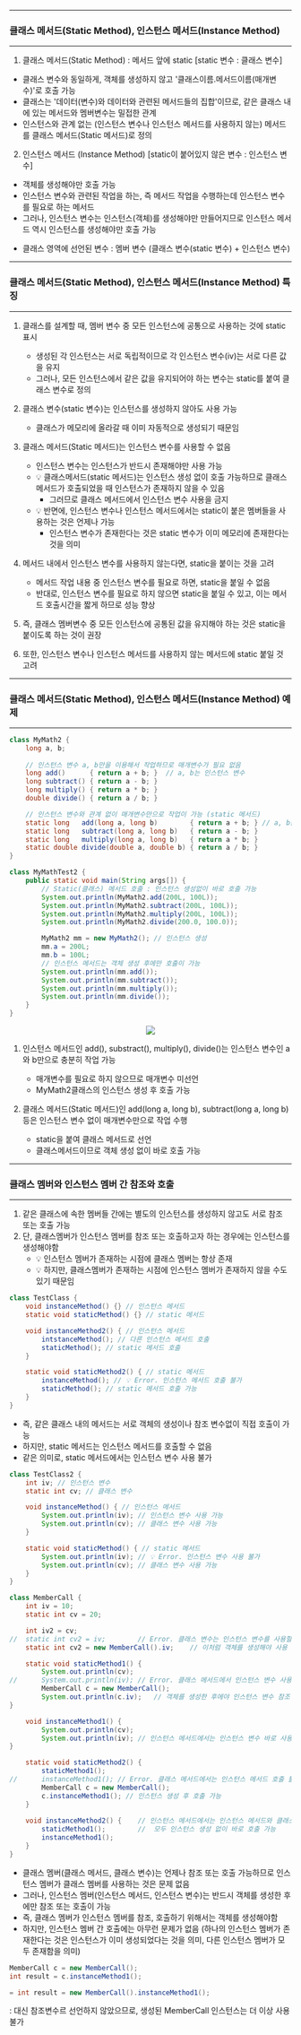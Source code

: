-----
### 클래스 메서드(Static Method), 인스턴스 메서드(Instance Method)
-----
1. 클래스 메서드(Static Method) : 메서드 앞에 static [static 변수 : 클래스 변수]
  - 클래스 변수와 동일하게, 객체를 생성하지 않고 '클래스이름.메서드이름(매개변수)'로 호출 가능
  - 클래스는 '데이터(변수)와 데이터와 관련된 메서드들의 집합'이므로, 같은 클래스 내에 있는 메서드와 멤버변수는 밀접한 관계
  - 인스턴스와 관계 없는 (인스턴스 변수나 인스턴스 메서드를 사용하지 않는) 메서드를 클래스 메서드(Static 메서드)로 정의
    
2. 인스턴스 메서드 (Instance Method) [static이 붙어있지 않은 변수 : 인스턴스 변수]
  - 객체를 생성해야만 호출 가능
  - 인스턴스 변수와 관련된 작업을 하는, 즉 메서드 작업을 수행하는데 인스턴스 변수를 필요로 하는 메서드
  - 그러나, 인스턴스 변수는 인스턴스(객체)를 생성해야만 만들어지므로 인스턴스 메서드 역시 인스턴스를 생성해야만 호출 가능

* 클래스 영역에 선언된 변수 : 멤버 변수 (클래스 변수(static 변수) + 인스턴스 변수)

-----
### 클래스 메서드(Static Method), 인스턴스 메서드(Instance Method) 특징
-----
1. 클래스를 설계할 때, 멤버 변수 중 모든 인스턴스에 공통으로 사용하는 것에 static 표시
   - 생성된 각 인스턴스는 서로 독립적이므로 각 인스턴스 변수(iv)는 서로 다른 값을 유지
   - 그러나, 모든 인스턴스에서 같은 값을 유지되어야 하는 변수는 static를 붙여 클래스 변수로 정의
  
2. 클래스 변수(static 변수)는 인스턴스를 생성하지 않아도 사용 가능
   - 클래스가 메모리에 올라갈 때 이미 자동적으로 생성되기 때문임
  
3. 클래스 메서드(Static 메서드)는 인스턴스 변수를 사용할 수 없음
   - 인스턴스 변수는 인스턴스가 반드시 존재해야만 사용 가능
   - 💡 클래스메서드(static 메서드)는 인스턴스 생성 없이 호출 가능하므로 클래스 메서드가 호출되었을 때 인스턴스가 존재하지 않을 수 있음
     + 그러므로 클래스 메서드에서 인스턴스 변수 사용을 금지
   - 💡 반면에, 인스턴스 변수나 인스턴스 메서드에서는 static이 붙은 멤버들을 사용하는 것은 언제나 가능
     + 인스턴스 변수가 존재한다는 것은 static 변수가 이미 메모리에 존재한다는 것을 의미

4. 메서드 내에서 인스턴스 변수를 사용하지 않는다면, static을 붙이는 것을 고려
   - 메서드 작업 내용 중 인스턴스 변수를 필요로 하면, static을 붙일 수 없음
   - 반대로, 인스턴스 변수를 필요로 하지 않으면 static을 붙일 수 있고, 이는 메서드 호출시간을 짧게 하므로 성능 향상

5. 즉, 클래스 멤버변수 중 모든 인스턴스에 공통된 값을 유지해야 하는 것은 static을 붙이도록 하는 것이 권장
6. 또한, 인스턴스 변수나 인스턴스 메서드를 사용하지 않는 메서드에 static 붙일 것 고려

-----
### 클래스 메서드(Static Method), 인스턴스 메서드(Instance Method) 예제
-----
```java
class MyMath2 {
	long a, b;
	
	// 인스턴스 변수 a, b만을 이용해서 작업하므로 매개변수가 필요 없음
	long add() 	    { return a + b; }  // a, b는 인스턴스 변수
	long subtract() { return a - b; }
	long multiply() { return a * b; }
	double divide() { return a / b; }

	// 인스턴스 변수와 관계 없이 매개변수만으로 작업이 가능 (static 메서드)
	static long   add(long a, long b) 	   	 { return a + b; } // a, b는 지역 변수
	static long   subtract(long a, long b)   { return a - b; }
	static long   multiply(long a, long b)	 { return a * b; }
	static double divide(double a, double b) { return a / b; }
}

class MyMathTest2 {
	public static void main(String args[]) {
		// Static(클래스) 메서드 호출 : 인스턴스 생성없이 바로 호출 가능
		System.out.println(MyMath2.add(200L, 100L));
		System.out.println(MyMath2.subtract(200L, 100L));
		System.out.println(MyMath2.multiply(200L, 100L));
		System.out.println(MyMath2.divide(200.0, 100.0));

		MyMath2 mm = new MyMath2(); // 인스턴스 생성
		mm.a = 200L;
		mm.b = 100L;
		// 인스턴스 메서드는 객체 생성 후에만 호출이 가능
		System.out.println(mm.add());
		System.out.println(mm.subtract());
		System.out.println(mm.multiply());
		System.out.println(mm.divide());
	}
}
```
<div align="center">
<img src="https://github.com/sooyounghan/JavaScript/assets/34672301/4b5a0aaa-b1d0-45a2-abe2-ab7a7d331c95">
</div>

1. 인스턴스 메서드인 add(), substract(), multiply(), divide()는 인스턴스 변수인 a와 b만으로 충분히 작업 가능
   - 매개변수를 필요로 하지 않으므로 매개변수 미선언
   - MyMath2클래스의 인스턴스 생성 후 호출 가능

2. 클래스 메서드(Static 메서드)인 add(long a, long b), subtract(long a, long b) 등은 인스턴스 변수 없이 매개변수만으로 작업 수행
   - static을 붙여 클래스 메서드로 선언
   - 클래스메서드이므로 객체 생성 없이 바로 호출 가능

-----
### 클래스 멤버와 인스턴스 멤버 간 참조와 호출
-----
1. 같은 클래스에 속한 멤버들 간에는 별도의 인스턴스를 생성하지 않고도 서로 참조 또는 호출 가능
2. 단, 클래스멤버가 인스턴스 멤버를 참조 또는 호출하고자 하는 경우에는 인스턴스를 생성해야함
   - 💡 인스턴스 멤버가 존재하는 시점에 클래스 멤버는 항상 존재
   - 💡 하지만, 클래스멤버가 존재하는 시점에 인스턴스 멤버가 존재하지 않을 수도 있기 때문임
```java
class TestClass {
	void instanceMethod() {} // 인스턴스 메서드
	static void staticMethod() {} // static 메서드

	void instanceMethod2() { // 인스턴스 메서드
		intstanceMethod(); // 다른 인스턴스 메서드 호출
		staticMethod(); // static 메서드 호출
	}

	static void staticMethod2() { // static 메서드
		instanceMethod(); // 💡 Error. 인스턴스 메서드 호출 불가
		staticMethod(); // static 메서드 호출 가능
	}
}
```
   - 즉, 같은 클래스 내의 메서드는 서로 객체의 생성이나 참조 변수없이 직접 호출이 가능
   - 하지만, static 메서드는 인스턴스 메서드를 호출할 수 없음
   - 같은 의미로, static 메서드에서는 인스턴스 변수 사용 불가
     
```java
class TestClass2 {
	int iv; // 인스턴스 변수
	static int cv; // 클래스 변수

	void instanceMethod() { // 인스턴스 메서드
		System.out.println(iv); // 인스턴스 변수 사용 가능
		System.out.println(cv); // 클래스 변수 사용 가능
	}

	static void staticMethod() { // static 메서드
		System.out.println(iv); // 💡 Error. 인스턴스 변수 사용 불가
		System.out.println(cv); // 클래스 변수 사용 가능
	}
}
```
```java
class MemberCall {
	int iv = 10;
	static int cv = 20;

	int iv2 = cv;
//	static int cv2 = iv;		// Error. 클래스 변수는 인스턴스 변수를 사용할 수 없음
	static int cv2 = new MemberCall().iv;	 // 이처럼 객체를 생성해야 사용 가능

	static void staticMethod1() {
		System.out.println(cv);
//		System.out.println(iv); // Error. 클래스 메서드에서 인스턴스 변수 사용 불가
		MemberCall c = new MemberCall();	
		System.out.println(c.iv);   // 객체를 생성한 후에야 인스턴스 변수 참조 가능
}

	void instanceMethod1() {
		System.out.println(cv);		
		System.out.println(iv); // 인스턴스 메서드에서는 인스턴스 변수 바로 사용 가능
}

	static void staticMethod2() {
		staticMethod1();
//		instanceMethod1(); // Error. 클래스 메서드에서는 인스턴스 메서드 호출 불가
		MemberCall c = new MemberCall();
		c.instanceMethod1(); // 인스턴스 생성 후 호출 가능
 	}
	
	void instanceMethod2() {	// 인스턴스 메서드에서는 인스턴스 메서드와 클래스 메서드 가능
		staticMethod1();		//  모두 인스턴스 생성 없이 바로 호출 가능
		instanceMethod1();
	}
}
```

   - 클래스 멤버(클래스 메서드, 클래스 변수)는 언제나 참조 또는 호출 가능하므로 인스턴스 멤버가 클래스 멤버를 사용하는 것은 문제 없음
   - 그러나, 인스턴스 멤버(인스턴스 메서드, 인스턴스 변수)는 반드시 객체를 생성한 후에만 참조 또는 호출이 가능
   - 즉, 클래스 멤버가 인스턴스 멤버를 참조, 호출하기 위해서는 객체를 생성해야함
   - 하지만, 인스턴스 멤버 간 호출에는 아무런 문제가 없음 (하나의 인스턴스 멤버가 존재한다는 것은 인스턴스가 이미 생성되었다는 것을 의미, 다른 인스턴스 멤버가 모두 존재함을 의미)

```java
MemberCall c = new MemberCall();
int result = c.instanceMethod1();

= int result = new MemberCall().instanceMethod1();
```
: 대신 참조변수르 선언하지 않았으므로, 생성된 MemberCall 인스턴스는 더 이상 사용 불가

